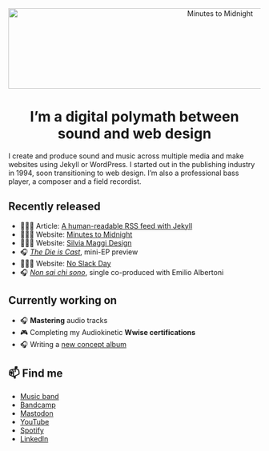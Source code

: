<div align="center">
  <img src="https://github.com/minutes2midnight/minutes2midnight/blob/main/m2m-brand.jpg" width="830" height="161" alt="Minutes to Midnight" />
</div>

<h1 align="center">I’m a digital polymath between sound and web design</h1>

I create and produce sound and music across multiple media and make  websites using Jekyll or WordPress. I started out in the publishing  industry in 1994, soon transitioning to web design. I’m also a  professional bass player, a composer and a field recordist.

## Recently released

- 👨🏻‍💻 Article: [A human-readable RSS feed with Jekyll](https://minutestomidnight.co.uk/blog/build-a-human-readable-rss-with-jekyll/)
- 👨🏻‍💻 Website: [Minutes to Midnight](https://minutestomidnight.co.uk)
- 👨🏻‍💻 Website: [Silvia Maggi Design](https://silviamaggidesign.com)
- 🎧 [*The Die is Cast*](https://music.minutestomidnight.co.uk/album/the-die-is-cast-ep-preview), mini-EP preview
- 👨🏻‍💻 Website: [No Slack Day](https://noslackday.org)
- 🎧 [*Non sai chi sono*](https://music.minutestomidnight.co.uk/track/non-sai-chi-sono-remix), single co-produced with Emilio Albertoni

## Currently working on

- 🎧 **Mastering** audio tracks
- 🎮 Completing my Audiokinetic **Wwise certifications**
- 🎧 Writing a [new concept album](https://music.minutestomidnight.co.uk)

## 📫 Find me

- [Music band](https://minutestomidnight.co.uk)
- [Bandcamp](https://minutestomidnight.bandcamp.com/)
- [Mastodon](https://indieweb.social/web/@m2m)
- [YouTube](https://www.youtube.com/@m2m)
- [Spotify](https://open.spotify.com/artist/250igOmtd9HCpGyXDWUcl9?si=d9t8bLC2QfG8iT1R3y9CAw)
- [LinkedIn](https://uk.linkedin.com/in/simonesilvestroni/)

